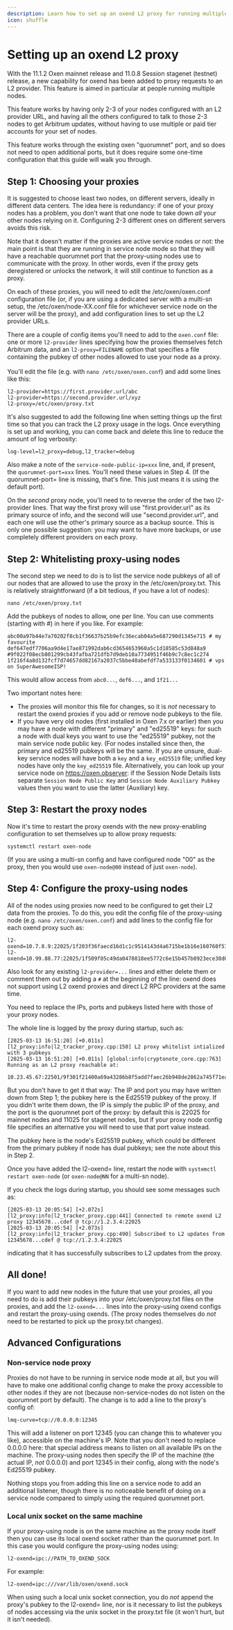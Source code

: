 ```yaml
---
description: Learn how to set up an oxend L2 proxy for running multiple Session Nodes.
icon: shuffle
---
```


# Setting up an oxend L2 proxy

With the 11.1.2 Oxen mainnet release and 11.0.8 Session stagenet (testnet) release, a new capability for oxend has been added to proxy requests to an L2 provider. This feature is aimed in particular at people running multiple nodes.

This feature works by having only 2-3 of your nodes configured with an L2 provider URL, and having all the others configured to talk to those 2-3 nodes to get Arbitrum updates, without having to use multiple or paid tier accounts for your set of nodes.

This feature works through the existing oxen "quorumnet" port, and so does not need to open additional ports, but it does require some one-time configuration that this guide will walk you through.

## Step 1: Choosing your proxies

It is suggested to choose least two nodes, on different servers, ideally in different data centers. The idea here is redundancy: if one of your proxy nodes has a problem, you don't want that one node to take down _all_ your other nodes relying on it. Configuring 2-3 different ones on different servers avoids this risk.

Note that it doesn't matter if the proxies are active service nodes or not: the main point is that they are running in service node mode so that they will have a reachable quorumnet port that the proxy-using nodes use to communicate with the proxy. In other words, even if the proxy gets deregistered or unlocks the network, it will still continue to function as a proxy.

On each of these proxies, you will need to edit the /etc/oxen/oxen.conf configuration file (or, if you are using a dedicated server with a multi-sn setup, the /etc/oxen/node-XX.conf file for whichever service node on the server will be the proxy), and add configuration lines to set up the L2 provider URLs.

There are a couple of config items you'll need to add to the `oxen.conf` file: one or more `l2-provider` lines specifying how the proxies themselves fetch Arbitrum data, and an `l2-proxy=FILENAME` option that specifies a file containing the pubkey of other nodes allowed to use your node as a proxy.\
\
You'll edit the file (e.g. with `nano /etc/oxen/oxen.conf`) and add some lines like this:

```
l2-provider=https://first.provider.url/abc
l2-provider=https://second.provider.url/xyz
l2-proxy=/etc/oxen/proxy.txt
```

It's also suggested to add the following line when setting things up the first time so that you can track the L2 proxy usage in the logs. Once everything is set up and working, you can come back and delete this line to reduce the amount of log verbosity:

```
log-level=l2_proxy=debug,l2_tracker=debug
```

Also make a note of the `service-node-public-ip=xxx` line, and, if present, the `quorumnet-port=xxx` lines. You'll need these values in Step 4. (If the quorumnet-port= line is missing, that's fine. This just means it is using the default port).

On the _second_ proxy node, you'll need to to reverse the order of the two l2-provider lines. That way the first proxy will use "first.provider.url" as its primary source of info, and the second will use "second.provider.url", and each one will use the other's primary source as a backup source. This is only one possible suggestion: you may want to have more backups, or use completely different providers on each proxy.

## Step 2: Whitelisting proxy-using nodes

The second step we need to do is to list the service node pubkeys of all of our nodes that are allowed to use the proxy in the /etc/oxen/proxy.txt. This is relatively straightforward (if a bit tedious, if you have a lot of nodes):

```
nano /etc/oxen/proxy.txt
```

Add the pubkeys of nodes to allow, one per line. You can use comments (starting with #) in here if you like. For example:

```
abc00a97b44e7a70202f8cb1f36637b25b9efc36ecab04a5e687290d1345e715 # my favourite
def647edf7706aa9d4e17ae871992dab6cd3654653960a5c1d18585c53d848a9
#9f022f08ecb801299cb43fafba721dfb7d9deb10a7734951f46b9c7c8ec1c274
1f216f4a8d132fcf7d74657dd82167a2037c5bbe40abefdf7a533133f0134601 # vps on SuperAwesomeISP!
```

This would allow access from `abc0...`, `def6...`, and `1f21...`

Two important notes here:

* The proxies will monitor this file for changes, so it is _not_ necessary to restart the oxend proxies if you add or remove node pubkeys to the file.
* If you have very old nodes (first installed in Oxen 7.x or earlier) then you may have a node with different "primary" and "ed25519" keys: for such a node with dual keys you want to use the "ed25519" pubkey, not the main service node public key. (For nodes installed since then, the primary and ed25519 pubkeys will be the same. If you are unsure, dual-key service nodes will have both a `key` and a `key_ed25519` file; unified key nodes have only the `key_ed25519` file. Alternatively, you can look up your service node on https://oxen.observer: if the Session Node Details lists separate `Session Node Public Key` and `Session Node Auxiliary Pubkey` values then you want to use the latter (Auxiliary) key.

## Step 3: Restart the proxy nodes

Now it's time to restart the proxy oxends with the new proxy-enabling configuration to set themselves up to allow proxy requests:

```
systemctl restart oxen-node
```

(If you are using a multi-sn config and have configured node "00" as the proxy, then you would use `oxen-node@00` instead of just `oxen-node`).

## Step 4: Configure the proxy-using nodes

All of the nodes using proxies now need to be configured to get their L2 data from the proxies. To do this, you edit the config file of the proxy-using node (e.g. `nano /etc/oxen/oxen.conf`) and add lines to the config file for each oxend proxy such as:

```
l2-oxend=10.7.8.9:22025/1f203f36faecd16d1c1c9514143d4a6715be1b16e160760f57942ab6da3e4ed5
l2-oxend=10.99.88.77:22025/1f509f05c49da0478818ee5772c6e15b457b0923ece38d034d9d4f601a161419
```

Also look for any existing `l2-provider=...` lines and either delete them or comment them out by adding a `#` at the beginning of the line: oxend does not support using L2 oxend proxies and direct L2 RPC providers at the same time.

You need to replace the IPs, ports and pubkeys listed here with those of your proxy nodes.

The whole line is logged by the proxy during startup, such as:

```
[2025-03-13 16:51:20] [+0.011s] [l2_proxy:info|l2_tracker_proxy.cpp:150] L2 proxy whitelist intialized with 3 pubkeys
[2025-03-13 16:51:20] [+0.011s] [global:info|cryptonote_core.cpp:763] Running as an L2 proxy reachable at:
	10.23.45.67:22501/9f301f21400a69a43286b8f5add7faec26b948de2862a745f71eab822ccd7b1c
```

But you don't have to get it that way: The IP and port you may have written down from Step 1; the pubkey here is the Ed25519 pubkey of the proxy. If you didn't write them down, the IP is simply the public IP of the proxy, and the port is the quorumnet port of the proxy: by default this is 22025 for mainnet nodes and 11025 for stagenet nodes, but if your proxy node config file specifies an alternative you will need to use that port value instead.

The pubkey here is the node's Ed25519 pubkey, which could be different from the primary pubkey if node has dual pubkeys; see the note about this in Step 2.

Once you have added the l2-oxend= line, restart the node with `systemctl restart oxen-node` (or `oxen-node@NN` for a multi-sn node).

If you check the logs during startup, you should see some messages such as:

```
[2025-03-13 20:05:54] [+2.072s] [l2_proxy:info|l2_tracker_proxy.cpp:441] Connected to remote oxend L2 proxy 12345678...cdef @ tcp://1.2.3.4:22025
[2025-03-13 20:05:54] [+2.073s] [l2_proxy:info|l2_tracker_proxy.cpp:490] Subscribed to L2 updates from 12345678...cdef @ tcp://1.2.3.4:22025
```

indicating that it has successfully subscribes to L2 updates from the proxy.

## All done!

If you want to add new nodes in the future that use your proxies, all you need to do is add their pubkeys into your /etc/oxen/proxy.txt files on the proxies, and add the `l2-oxend=...` lines into the proxy-using oxend configs and restart the proxy-using oxends. (The proxy nodes themselves do _not_ need to be restarted to pick up the proxy.txt changes).

## Advanced Configurations

### Non-service node proxy

Proxies do not have to be running in service node mode at all, but you will have to make one additional config change to make the proxy accessible to other nodes if they are not (because non-service-nodes do not listen on the quorumnet port by default). The change is to add a line to the proxy's config of:

```
lmq-curve=tcp://0.0.0.0:12345
```

This will add a listener on port 12345 (you can change this to whatever you like), accessible on the machine's IP. Note that you don't need to replace 0.0.0.0 here: that special address means to listen on all available IPs on the machine. The proxy-using nodes then specify the IP of the machine (the actual IP, _not_ 0.0.0.0) and port 12345 in their config, along with the node's Ed25519 pubkey.

Nothing stops you from adding this line on a service node to add an additional listener, though there is no noticeable benefit of doing on a service node compared to simply using the required quorumnet port.

### Local unix socket on the same machine

If your proxy-using node is on the same machine as the proxy node itself then you can use its local oxend socket rather than the quorumnet port. In this case you would configure the proxy-using nodes using:

```
l2-oxend=ipc://PATH_TO_OXEND_SOCK
```

For example:

```
l2-oxend=ipc:///var/lib/oxen/oxend.sock
```

When using such a local unix socket connection, you do _not_ append the proxy's pubkey to the l2-oxend= line, nor is it necessary to list the pubkeys of nodes accessing via the unix socket in the proxy.txt file (it won't hurt, but it isn't needed).
